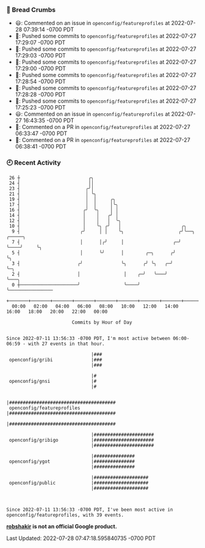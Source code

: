 ### 🍞 Bread Crumbs

 * 😃: Commented on an issue in `openconfig/featureprofiles` at 2022-07-28 07:39:14 -0700 PDT
 * 🚢: Pushed some commits to `openconfig/featureprofiles` at 2022-07-27 17:29:07 -0700 PDT
 * 🚢: Pushed some commits to `openconfig/featureprofiles` at 2022-07-27 17:29:03 -0700 PDT
 * 🚢: Pushed some commits to `openconfig/featureprofiles` at 2022-07-27 17:29:00 -0700 PDT
 * 🚢: Pushed some commits to `openconfig/featureprofiles` at 2022-07-27 17:28:54 -0700 PDT
 * 🚢: Pushed some commits to `openconfig/featureprofiles` at 2022-07-27 17:28:28 -0700 PDT
 * 🚢: Pushed some commits to `openconfig/featureprofiles` at 2022-07-27 17:25:23 -0700 PDT
 * 😃: Commented on an issue in `openconfig/featureprofiles` at 2022-07-27 16:43:35 -0700 PDT
 * 💬: Commented on a PR in  `openconfig/featureprofiles` at 2022-07-27 06:33:47 -0700 PDT
 * 💬: Commented on a PR in  `openconfig/featureprofiles` at 2022-07-27 06:38:41 -0700 PDT

### 🕘 Recent Activity
```
 26 ┼                         ╭╮
 24 ┤                         ││
 23 ┤                        ╭╯│
 21 ┤                        │ ╰╮
 19 ┤                        │  │     ╭╮
 17 ┤                        │  │     │╰╮
 16 ┤                       ╭╯  ╰╮    │ │
 14 ┤                       │    │   ╭╯ │
 12 ┤                       │    │   │  ╰╮
 10 ┤                       │    ╰╮ ╭╯   │                      ╭╮
  9 ┤                      ╭╯     │ │    ╰╮                    ╭╯╰──╮    ╭─────╮
  7 ┤                      │      │╭╯     │                  ╭─╯    ╰────╯     ╰╮
  5 ┤                      │      ╰╯      │        ╭─╮      ╭╯                  ╰╮
  3 ┤                     ╭╯              ╰╮      ╭╯ ╰╮   ╭─╯                    ╰─╮
  2 ┤                     │                │    ╭─╯   ╰───╯                        ╰───╮
  0 ┼─────────────────────╯                ╰────╯                                      ╰────────────────
    +───────+───────+───────+───────+───────+───────+───────+───────+───────+───────+───────+───────+────
  00:00   02:00   04:00   06:00   08:00   10:00   12:00   14:00   16:00   18:00   20:00   22:00   00:00   

						Commits by Hour of Day


Since 2022-07-11 13:56:33 -0700 PDT, I'm most active between 06:00-06:59 - with 27 events in that hour.

```



```
                               |###
 openconfig/gribi              |###
                               |###

                               |#
 openconfig/gnsi               |#
                               |#

                               |#######################################
 openconfig/featureprofiles    |#######################################
                               |#######################################

                               |######################
 openconfig/gribigo            |######################
                               |######################

                               |###############
 openconfig/ygot               |###############
                               |###############

                               |####################
 openconfig/public             |####################
                               |####################



Since 2022-07-11 13:56:33 -0700 PDT, I've been most active in openconfig/featureprofiles, with 39 events.

```
**[robshakir](mailto:robjs@google.com) is not an official Google product.**  


Last Updated: 2022-07-28 07:47:18.595840735 -0700 PDT
